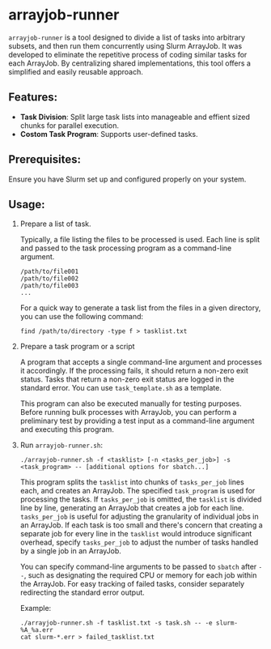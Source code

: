 # arrayjob-runner

`arrayjob-runner` is a tool designed to divide a list of tasks into arbitrary subsets, and then run them concurrently using Slurm ArrayJob. It was developed to eliminate the repetitive process of coding similar tasks for each ArrayJob. By centralizing shared implementations, this tool offers a simplified and easily reusable approach.

## Features:

- **Task Division**: Split large task lists into manageable and effient sized chunks for parallel execution.
- **Costom Task Program**: Supports user-defined tasks.

## Prerequisites:

Ensure you have Slurm set up and configured properly on your system.

## Usage:

1. Prepare a list of task.

    Typically, a file listing the files to be processed is used. Each line is split and passed to the task processing program as a command-line argument.

    ```
    /path/to/file001
    /path/to/file002
    /path/to/file003
    ...
    ```

    For a quick way to generate a task list from the files in a given directory, you can use the following command:

    ```
    find /path/to/directory -type f > tasklist.txt
    ```

2. Prepare a task program or a script

    A program that accepts a single command-line argument and processes it accordingly. If the processing fails, it should return a non-zero exit status. Tasks that return a non-zero exit status are logged in the standard error. You can use `task_template.sh` as a template.

    This program can also be executed manually for testing purposes. Before running bulk processes with ArrayJob, you can perform a preliminary test by providing a test input as a command-line argument and executing this program.


3. Run `arrayjob-runner.sh`:

    ```
    ./arrayjob-runner.sh -f <tasklist> [-n <tasks_per_job>] -s <task_program> -- [additional options for sbatch...]
    ```
    This program splits the `tasklist` into chunks of `tasks_per_job` lines each, and creates an ArrayJob. The specified `task_program` is used for processing the tasks. If `tasks_per_job` is omitted, the `tasklist` is divided line by line, generating an ArrayJob that creates a job for each line. `tasks_per_job` is useful for adjusting the granularity of individual jobs in an ArrayJob. If each task is too small and there's concern that creating a separate job for every line in the `tasklist` would introduce significant overhead, specify `tasks_per_job` to adjust the number of tasks handled by a single job in an ArrayJob.

    You can specify command-line arguments to be passed to `sbatch` after `--`, such as designating the required CPU or memory for each job within the ArrayJob. For easy tracking of failed tasks, consider separately redirecting the standard error output.

    Example:
    ```
    ./arrayjob-runner.sh -f tasklist.txt -s task.sh -- -e slurm-%A_%a.err
    cat slurm-*.err > failed_tasklist.txt
    ```    
